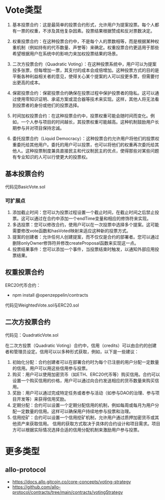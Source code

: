 # Vote类型

1. 基本投票合约：这是最简单的投票合约形式，允许用户为提案投票。每个人都有一票的权重，不涉及其他复杂因素。投票结果根据赞成和反对票数决定。

2. 权重投票合约：在这种投票合约中，不是每个人的票数相等，而是根据某种权重机制（例如持有的代币数量、声誉等）来确定。权重投票合约更适用于那些希望根据用户在系统中的影响力来加权投票结果的场景。

3. 二次方投票合约（Quadratic Voting）：在这种投票系统中，用户可以为提案投多张票，但每增加一票，其支付的成本会成倍增加。这种投票方式的目的是平衡各种利益相关者的意见，使得关心某个提案的人可以投更多票，但需要付出更高的成本。

4. 保密投票合约：保密投票合约确保在投票过程中保护投票者的隐私。这可以通过使用零知识证明、承诺方案或混合器等技术来实现。这样，其他人将无法看到投票者的身份或他们的投票选择。

5. 时间加权投票合约：在这种投票合约中，投票权重可能会随时间而变化。例如，一个人参与项目的时间越长，其投票权重可能越高。这种机制鼓励用户长期参与并对项目保持忠诚。

6. 委托投票合约（Liquid Democracy）：这种投票合约允许用户将他们的投票权重委托给其他用户。委托的用户可以投票，也可以将他们的权重再次委托给其他人。这种投票制度兼具直接民主和代议制民主的优点，使得那些对某些问题有专业知识的人可以行使更大的投票权。

## 基本投票合约
代码见BasicVote.sol

### 可扩展点
1. 添加截止时间：您可以为投票过程设置一个截止时间，在截止时间之后禁止投票。这可以通过在合约中添加一个endTime变量和相应的修饰符来实现。
2. 多选投票：您可以修改合约，使用户可以在一次投票中选择多个提案。这可能需要修改vote函数和hasVoted映射来适应这种新的投票方式。
3. 提案的创建者：允许任何人创建提案，而不仅仅是合约的部署者。您可以通过删除onlyOwner修饰符并修改createProposal函数来实现这一点。
4. 投票结果事件：您可以添加一个事件，当投票结束时触发，以通知外部应用投票结果。


## 权重投票合约
ERC20代币合约：
- npm install @openzeppelin/contracts

代码见WeightedVote.sol与ERC20.sol


## 二次方投票合约
代码见：QuadraticVote.sol

在二次方投票（Quadratic Voting）合约中，信用（credits）可以由合约的创建者和管理员设定。信用可以以多种形式获取，例如，以下是一些建议：
1. 初始化分配：合约创建者可以在部署合约时为每个已注册的用户分配一定数量的信用。用户可以用这些信用参与投票。
2. 购买：用户可以使用加密货币（如ETH、ERC20代币等）购买信用。合约可以设置一个购买信用的价格，用户可以通过向合约发送相应的货币数量来购买信用。
3. 奖励：用户可以通过完成特定任务或者参与活动（如参与DAO的治理、参与项目开发等）来获得信用奖励。
4. 定期分配：合约可以设置一个定期分配信用的机制，例如每周或每月为用户分配一定数量的信用。这样可以确保用户持续地参与投票和治理。
5. 信用挖矿：合约可以设置一个信用挖矿机制，允许用户通过质押加密货币或其他资产来获取信用。
信用的获取方式取决于具体的合约设计和项目需求。项目方可以根据实际情况选择合适的信用分配机制来激励用户参与投票。



# 更多类型

## allo-protocol

- https://docs.allo.gitcoin.co/core-concepts/voting-strategy
- https://github.com/allo-protocol/contracts/tree/main/contracts/votingStrategy


## 